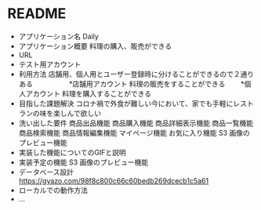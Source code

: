# README

* アプリケーション名 Daily
* アプリケーション概要 料理の購入、販売ができる
* URL
* テスト用アカウント
* 利用方法 店舗用、個人用とユーザー登録時に分けることができるので２通りある
　　　　　*店舗用アカウント 料理の販売をすることができる
     　　*個人アカウント 料理を購入することができる
* 目指した課題解決 コロナ禍で外食が難しい今において、家でも手軽にレストランの味を楽しんで欲しい
* 洗い出した要件 商品出品機能 商品購入機能 商品詳細表示機能 商品一覧機能 商品検索機能 商品情報編集機能 マイページ機能 お気に入り機能 S3 画像のプレビュー機能
* 実装した機能についてのGIFと説明
* 実装予定の機能  S3 画像のプレビュー機能
* データベース設計 https://gyazo.com/98f8c800c66c60bedb269dcecb1c5a61
* ローカルでの動作方法
* ...
